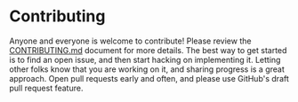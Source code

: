 # Contributing

Anyone and everyone is welcome to contribute! Please review
the [CONTRIBUTING.md](https://github.com/prank-rs/prank/blob/main/CONTRIBUTING.md) document for more details. The best
way to get started is to find an open issue, and then start hacking on implementing it. Letting other folks know that
you are working on it, and sharing progress is a great approach. Open pull requests early and often, and please use
GitHub's draft pull request feature.
